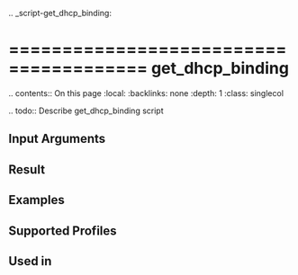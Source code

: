 .. _script-get_dhcp_binding:

=======================================
get_dhcp_binding
=======================================

.. contents:: On this page
    :local:
    :backlinks: none
    :depth: 1
    :class: singlecol

.. todo::
    Describe get_dhcp_binding script

Input Arguments
---------------

Result
------

Examples
--------

Supported Profiles
------------------

Used in
-------
